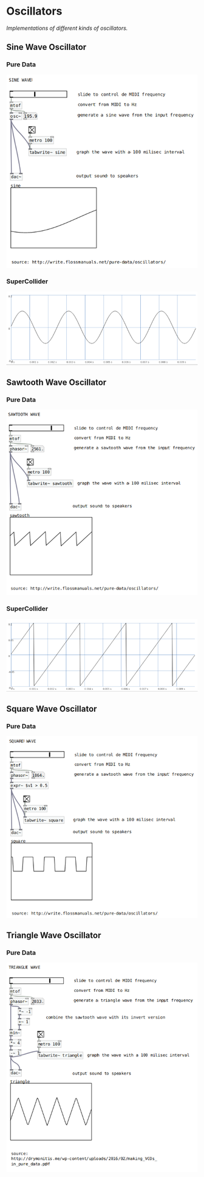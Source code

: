 # Oscillators

*Implementations of different kinds of oscillators.*

## Sine Wave Oscillator

### Pure Data
![](./sine_pd.png)

### SuperCollider
![](./sine_sc.png)

## Sawtooth Wave Oscillator

### Pure Data
![](./sawtooth_pd.png)

### SuperCollider
![](./sawtooth_sc.png)

## Square Wave Oscillator

### Pure Data
![](./square_pd.png)

## Triangle Wave Oscillator

### Pure Data
![](./triangle_pd.png)
